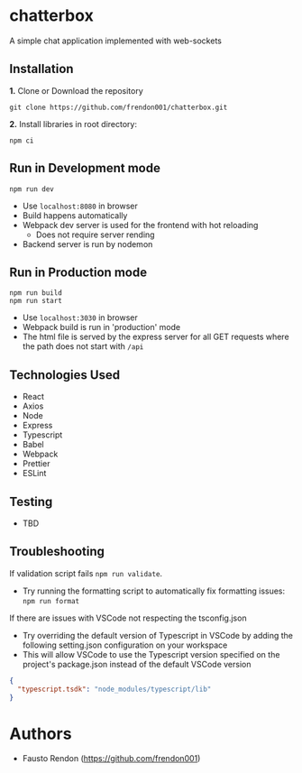 # chatterbox

A simple chat application implemented with web-sockets

## Installation

**1.** Clone or Download the repository

```
git clone https://github.com/frendon001/chatterbox.git
```

**2.** Install libraries in root directory:

```
npm ci
```

## Run in Development mode

```
npm run dev
```

-   Use `localhost:8080` in browser
-   Build happens automatically
-   Webpack dev server is used for the frontend with hot reloading
    -   Does not require server rending
-   Backend server is run by nodemon

## Run in Production mode

```
npm run build
npm run start
```

-   Use `localhost:3030` in browser
-   Webpack build is run in 'production' mode
-   The html file is served by the express server for all GET requests where the
    path does not start with `/api`

## Technologies Used

-   React
-   Axios
-   Node
-   Express
-   Typescript
-   Babel
-   Webpack
-   Prettier
-   ESLint

## Testing

-   TBD

## Troubleshooting

If validation script fails `npm run validate`.

-   Try running the formatting script to automatically fix formatting issues:
    `npm run format`

If there are issues with VSCode not respecting the tsconfig.json

-   Try overriding the default version of Typescript in VSCode by adding the
    following setting.json configuration on your workspace
-   This will allow VSCode to use the Typescript version specified on the
    project's package.json instead of the default VSCode version

```JSON
{
  "typescript.tsdk": "node_modules/typescript/lib"
}
```

# Authors

-   Fausto Rendon (https://github.com/frendon001)
